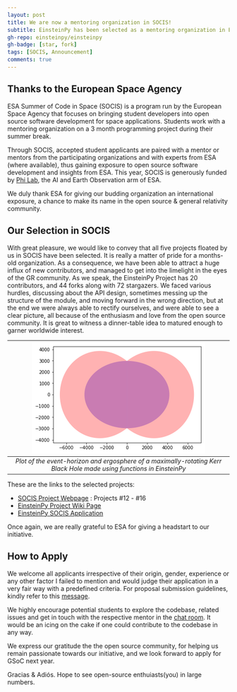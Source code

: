 ```yaml
---
layout: post
title: We are now a mentoring organization in SOCIS!
subtitle: EinsteinPy has been selected as a mentoring organization in ESA's SOCIS-2019
gh-repo: einsteinpy/einsteinpy
gh-badge: [star, fork]
tags: [SOCIS, Announcement]
comments: true
---
```


## Thanks to the European Space Agency

ESA Summer of Code in Space (SOCIS) is a program run by the European Space Agency that focuses on bringing student developers into open source software development for space applications. Students work with a mentoring organization on a 3 month programming project during their summer break.

Through SOCIS, accepted student applicants are paired with a mentor or mentors from the participating organizations and with experts from ESA (where available), thus gaining exposure to open source software development and insights from ESA. This year, SOCIS is generously funded by [Phi Lab](http://blogs.esa.int/philab/), the AI and Earth Observation arm of ESA.

We duly thank ESA for giving our budding organization an international exposure, a chance to make its name in the open source & general relativity community.

## Our Selection in SOCIS

With great pleasure, we would like to convey that all five projects floated by us in SOCIS have been selected. It is really a matter of pride for a months-old organization. As a consequence, we have been able to attract a huge influx of new contributors, and managed to get into the limelight in the eyes of the GR community. As we speak, the EinsteinPy Project has 20 contributors, and 44 forks along with 72 stargazers. We faced various hurdles, discussing about the API design, sometimes messing up the structure of the module, and moving forward in the wrong direction, but at the end we were always able to rectify ourselves, and were able to see a clear picture, all because of the enthusiasm and love from the open source community. It is great to witness a dinner-table idea to matured enough to garner worldwide interest.

| ![](../img/blog4/kerrblackhole.png) |
|:--:|
| *Plot of the event-horizon and ergosphere of a maximally-rotating Kerr Black Hole made using functions in EinsteinPy* |

These are the links to the selected projects: 

  - [SOCIS Project Webpage](https://socis.esa.int/projects/) : Projects #12 - #16
  - [EinsteinPy Project Wiki Page](https://github.com/einsteinpy/einsteinpy/wiki/SOCIS-Ideas)
  - [EinsteinPy SOCIS Application](https://github.com/einsteinpy/einsteinpy/wiki/SOCIS-2019---Organisation-Proposal)

Once again, we are really grateful to ESA for giving a headstart to our initiative.

## How to Apply

We welcome all applicants irrespective of their origin, gender, experience or any other factor I failed to mention and would judge their application in a very fair way with a predefined criteria. For proposal submission guidelines, kindly refer to this [message](https://groups.io/g/einsteinpy-dev/topic/howto_submission_and_review/31222123?p=,,,20,0,0,0::recentpostdate%2Fsticky,,,20,2,0,31222123).

We highly encourage potential students to explore the codebase, related issues and get in touch with the respective mentor in the [chat room](https://riot.im/app/#/room/#einsteinpy:matrix.org). It would be an icing on the cake if one could contribute to the codebase in any way.

We express our gratitude the the open source community, for helping us remain passionate towards our initiative, and we look forward to apply for GSoC next year.


Gracias & Adiós. Hope to see open-source enthuiasts(you) in large numbers.
